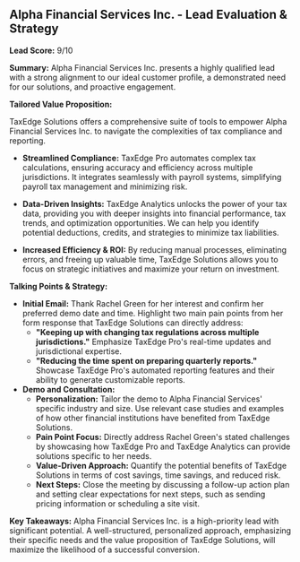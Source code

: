 ## Alpha Financial Services Inc. - Lead Evaluation & Strategy 

**Lead Score:** 9/10

**Summary:** Alpha Financial Services Inc. presents a highly qualified lead with a strong alignment to our ideal customer profile, a demonstrated need for our solutions, and proactive engagement. 

**Tailored Value Proposition:**

TaxEdge Solutions offers a comprehensive suite of tools to empower Alpha Financial Services Inc. to navigate the complexities of tax compliance and reporting.

* **Streamlined Compliance:** TaxEdge Pro automates complex tax calculations, ensuring accuracy and efficiency across multiple jurisdictions. It integrates seamlessly with payroll systems, simplifying payroll tax management and minimizing risk.

* **Data-Driven Insights:** TaxEdge Analytics unlocks the power of your tax data, providing you with deeper insights into financial performance, tax trends, and optimization opportunities.  We can help you identify potential deductions, credits, and strategies to minimize tax liabilities. 

* **Increased Efficiency & ROI:**  By reducing manual processes, eliminating errors, and freeing up valuable time, TaxEdge Solutions allows you to focus on strategic initiatives and maximize your return on investment.


**Talking Points & Strategy:**

* **Initial Email:**  Thank Rachel Green for her interest and confirm her preferred demo date and time.  Highlight two main pain points from her form response that TaxEdge Solutions can directly address:  
    * **"Keeping up with changing tax regulations across multiple jurisdictions."** Emphasize TaxEdge Pro's real-time updates and jurisdictional expertise.
    * **"Reducing the time spent on preparing quarterly reports."** Showcase TaxEdge Pro's automated reporting features and their ability to generate customizable reports.
* **Demo and Consultation:**
    *  **Personalization:** Tailor the demo to Alpha Financial Services' specific industry and size. Use relevant case studies and examples of how other financial institutions have benefited from TaxEdge Solutions.
    * **Pain Point Focus:**  Directly address Rachel Green's stated challenges by showcasing how TaxEdge Pro and TaxEdge Analytics can provide solutions specific to her needs.
    * **Value-Driven Approach:**  Quantify the potential benefits of TaxEdge Solutions in terms of cost savings, time savings, and reduced risk. 
    *  **Next Steps:**  Close the meeting by discussing a follow-up action plan and setting clear expectations for next steps, such as sending pricing information or scheduling a site visit.

**Key Takeaways:**  Alpha Financial Services Inc. is a high-priority lead with significant potential. A well-structured, personalized approach, emphasizing their specific needs and the value proposition of TaxEdge Solutions, will maximize the likelihood of a successful conversion.